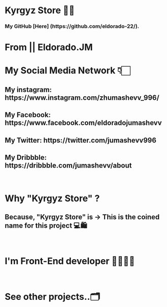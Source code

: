 # Kyrgyz Store 🏪🛒

<h3> My GitHub [Here] (https://github.com/eldorado-22/). </h3>


# From || Eldorado.JM
#
# My Social Media Network 👇🏻 <br/>
<h2> My instagram:  https://www.instagram.com/zhumashevv_996/ </h2>
<h2> My Facebook: https://www.facebook.com/eldoradojumashevv </h2>
<h2> My Twitter: https://twitter.com/jumashevv996 </h2>
<h2> My Dribbble: https://dribbble.com/jumashevv/about </h2>
<br/>

<h1> Why "Kyrgyz Store" ? </h1>
<h2> Because, "Kyrgyz Store" is -> This is the coined name for this project 💻🛍️ </h2>
<br/>
<h1> I'm Front-End developer 👨🏻‍💻✨</h1>
<br/>
<h1> See other projects..🗂️ </br>
